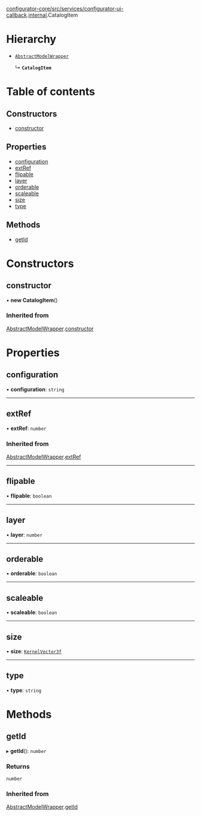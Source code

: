 [configurator-core/src/services/configurator-ui-callback](../modules/configurator_core_src_services_configurator_ui_callback.md).[internal](../modules/configurator_core_src_services_configurator_ui_callback._internal_.md).CatalogItem

# Hierarchy

- [`AbstractModelWrapper`](configurator_core_src_roomle_configurator._internal_.AbstractModelWrapper.md)

  ↳ **`CatalogItem`**

# Table of contents

## Constructors

- [constructor](configurator_core_src_services_configurator_ui_callback._internal_.CatalogItem.md#constructor)

## Properties

- [configuration](configurator_core_src_services_configurator_ui_callback._internal_.CatalogItem.md#configuration)
- [extRef](configurator_core_src_services_configurator_ui_callback._internal_.CatalogItem.md#extref)
- [flipable](configurator_core_src_services_configurator_ui_callback._internal_.CatalogItem.md#flipable)
- [layer](configurator_core_src_services_configurator_ui_callback._internal_.CatalogItem.md#layer)
- [orderable](configurator_core_src_services_configurator_ui_callback._internal_.CatalogItem.md#orderable)
- [scaleable](configurator_core_src_services_configurator_ui_callback._internal_.CatalogItem.md#scaleable)
- [size](configurator_core_src_services_configurator_ui_callback._internal_.CatalogItem.md#size)
- [type](configurator_core_src_services_configurator_ui_callback._internal_.CatalogItem.md#type)

## Methods

- [getId](configurator_core_src_services_configurator_ui_callback._internal_.CatalogItem.md#getid)

# Constructors

## constructor

• **new CatalogItem**()

### Inherited from

[AbstractModelWrapper](configurator_core_src_roomle_configurator._internal_.AbstractModelWrapper.md).[constructor](configurator_core_src_roomle_configurator._internal_.AbstractModelWrapper.md#constructor)

# Properties

## configuration

• **configuration**: `string`

___

## extRef

• **extRef**: `number`

### Inherited from

[AbstractModelWrapper](configurator_core_src_roomle_configurator._internal_.AbstractModelWrapper.md).[extRef](configurator_core_src_roomle_configurator._internal_.AbstractModelWrapper.md#extref)

___

## flipable

• **flipable**: `boolean`

___

## layer

• **layer**: `number`

___

## orderable

• **orderable**: `boolean`

___

## scaleable

• **scaleable**: `boolean`

___

## size

• **size**: [`KernelVector3f`](../interfaces/typings_kernel.KernelVector3f.md)

___

## type

• **type**: `string`

# Methods

## getId

▸ **getId**(): `number`

### Returns

`number`

### Inherited from

[AbstractModelWrapper](configurator_core_src_roomle_configurator._internal_.AbstractModelWrapper.md).[getId](configurator_core_src_roomle_configurator._internal_.AbstractModelWrapper.md#getid)
